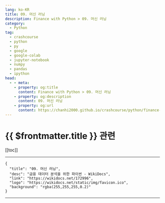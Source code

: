 ```yaml
---
lang: ko-KR
title: 09. 머신 러닝
description: Finance with Python > 09. 머신 러닝
category:
  - Python
tag: 
  - crashcourse
  - python
  - py
  - google
  - google-colab
  - jupyter-notebook
  - numpy
  - pandas
  - ipython
head:
  - - meta:
    - property: og:title
      content: Finance with Python > 09. 머신 러닝
    - property: og:description
      content: 09. 머신 러닝
    - property: og:url
      content: https://chanhi2000.github.io/crashcourse/python/finance-w-python/09.html
---
```


# {{ $frontmatter.title }} 관련

[[toc]]

---

```component VPCard
{
  "title": "09. 머신 러닝",
  "desc": "금융 데이터 분석을 위한 파이썬 - WikiDocs",
  "link": "https://wikidocs.net/172996",
  "logo": "https://wikidocs.net/static/img/favicon.ico",
  "background": "rgba(255,255,255,0.2)"
}
```

---

<TagLinks />